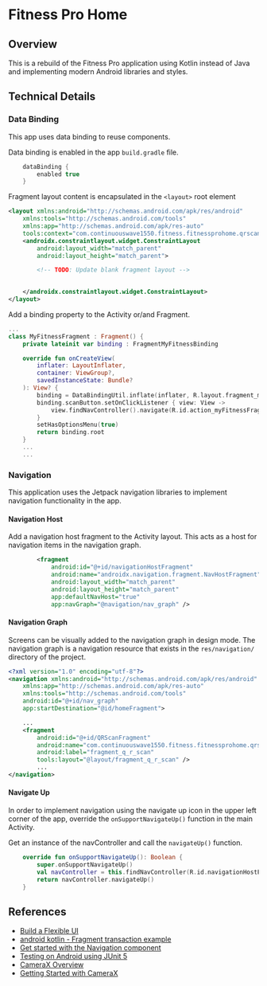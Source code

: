 Fitness Pro Home
================

## Overview

This is a rebuild of the Fitness Pro application using Kotlin instead of Java and implementing modern Android libraries and styles.

## Technical Details

### Data Binding

This app uses data binding to reuse components.

Data binding is enabled in the app `build.gradle` file.

```groovy
    dataBinding {
        enabled true
    }
```

Fragment layout content is encapsulated in the `<layout>` root element

```xml
<layout xmlns:android="http://schemas.android.com/apk/res/android"
    xmlns:tools="http://schemas.android.com/tools"
    xmlns:app="http://schemas.android.com/apk/res-auto"
    tools:context="com.continuouswave1550.fitness.fitnessprohome.qrscan.QRScanFragment">
    <androidx.constraintlayout.widget.ConstraintLayout
        android:layout_width="match_parent"
        android:layout_height="match_parent">

        <!-- TODO: Update blank fragment layout -->
    

    </androidx.constraintlayout.widget.ConstraintLayout>
</layout>
```

Add a binding property to the Activity or/and Fragment.

```kotlin
...
class MyFitnessFragment : Fragment() {
    private lateinit var binding : FragmentMyFitnessBinding

    override fun onCreateView(
        inflater: LayoutInflater,
        container: ViewGroup?,
        savedInstanceState: Bundle?
    ): View? {
        binding = DataBindingUtil.inflate(inflater, R.layout.fragment_my_fitness, container,false)
        binding.scanButton.setOnClickListener { view: View ->
            view.findNavController().navigate(R.id.action_myFitnessFragment_to_QRScanFragment)
        }
        setHasOptionsMenu(true)
        return binding.root
    }
    ...
    ...
```

### Navigation

This application uses the Jetpack navigation libraries to implement navigation functionality in the app.

#### Navigation Host

Add a navigation host fragment to the Activity layout.  This acts as a host for navigation items in the navigation graph.

```xml
        <fragment
            android:id="@+id/navigationHostFragment"
            android:name="androidx.navigation.fragment.NavHostFragment"
            android:layout_width="match_parent"
            android:layout_height="match_parent"
            app:defaultNavHost="true"
            app:navGraph="@navigation/nav_graph" />
```

#### Navigation Graph

Screens can be visually added to the navigation graph in design mode.  The navigation graph is a navigation resource that exists in the `res/navigation/` directory of the project.

```xml
<?xml version="1.0" encoding="utf-8"?>
<navigation xmlns:android="http://schemas.android.com/apk/res/android"
    xmlns:app="http://schemas.android.com/apk/res-auto"
    xmlns:tools="http://schemas.android.com/tools"
    android:id="@+id/nav_graph"
    app:startDestination="@id/homeFragment">

    ...
    <fragment
        android:id="@+id/QRScanFragment"
        android:name="com.continuouswave1550.fitness.fitnessprohome.qrscan.QRScanFragment"
        android:label="fragment_q_r_scan"
        tools:layout="@layout/fragment_q_r_scan" />
        ...
</navigation>
```

#### Navigate Up

In order to implement navigation using the navigate up icon in the upper left corner of the app, override the `onSupportNavigateUp()` function in the main Activity.

Get an instance of the navController and call the `navigateUp()` function.

```kotlin
    override fun onSupportNavigateUp(): Boolean {
        super.onSupportNavigateUp()
        val navController = this.findNavController(R.id.navigationHostFragment)
        return navController.navigateUp()
    }
```

## References
- [Build a Flexible UI](https://developer.android.com/training/basics/fragments/fragment-ui)
- [android kotlin - Fragment transaction example](https://android--examples.blogspot.com/2019/07/android-kotlin-fragment-transaction.html)
- [Get started with the Navigation component](https://developer.android.com/guide/navigation/navigation-getting-started)
- [Testing on Android using JUnit 5](https://www.lordcodes.com/articles/testing-on-android-using-junit-5)
- [CameraX Overview](https://developer.android.com/training/camerax)
- [Getting Started with CameraX](https://codelabs.developers.google.com/codelabs/camerax-getting-started/index.html?index=..%2F..index#0)